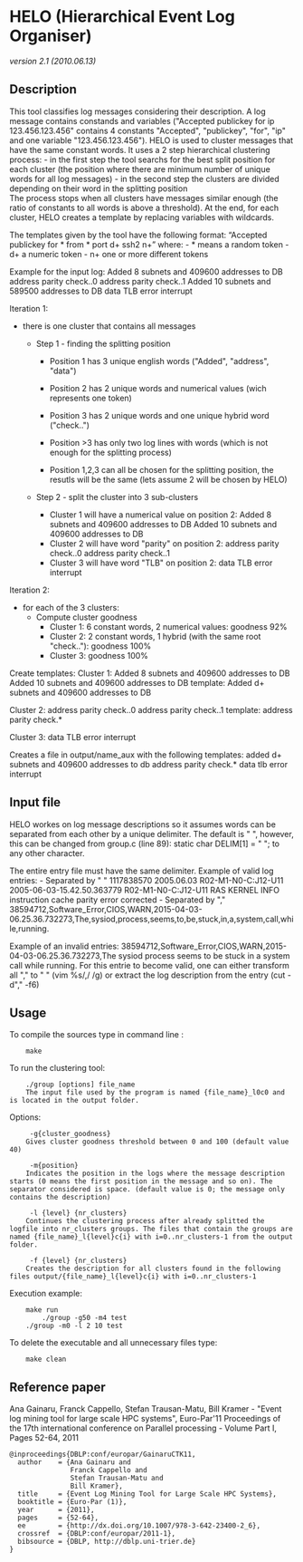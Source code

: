 # HELO (Hierarchical Event Log Organiser) 

*version 2.1 (2010.06.13)*

## Description

This tool classifies log messages considering their description. A log message contains constands and variables ("Accepted publickey for ip 123.456.123.456" contains 4 constants "Accepted", "publickey", "for", "ip" and one variable "123.456.123.456"). HELO is used to cluster messages that have the same constant words. 
It uses a 2 step hierarchical clustering process: 
	- in the first step the tool searchs for the best split position for each cluster (the position where there are minimum number of unique words for all log messages)
	- in the second step the clusters are divided depending on their word in the splitting position  
The process stops when all clusters have messages similar enough (the ratio of constants to all words is above a threshold). 
At the end, for each cluster, HELO creates a template by replacing variables with wildcards.

The templates given by the tool have the following format: “Accepted publickey for * from * port d+ ssh2 n+” where: 
	- * means a random token 
	- d+ a numeric token 
	- n+ one or more different tokens

Example for the input log:
Added 8 subnets and 409600 addresses to DB
address parity check..0
address parity check..1
Added 10 subnets and 589500 addresses to DB
data TLB error interrupt

Iteration 1:
- there is one cluster that contains all messages
	- Step 1 - finding the splitting position
		- Position 1 has 3 unique english words ("Added", "address", "data")
		- Position 2 has 2 unique words and numerical values (wich represents one token)
		- Position 3 has 2 unique words and one unique hybrid word ("check..")
		- Position >3 has only two log lines with words (which is not enough for the splitting process)

		- Position 1,2,3 can all be chosen for the splitting position, the resutls will be the same (lets assume 2 will be chosen by HELO)	

	- Step 2 - split the cluster into 3 sub-clusters
		- Cluster 1 will have a numerical value on position 2:
			Added 8 subnets and 409600 addresses to DB
			Added 10 subnets and 409600 addresses to DB
		- Cluster 2 will have word "parity" on position 2:
			address parity check..0
			address parity check..1
		- Cluster 3 will have word "TLB" on position 2:
			data TLB error interrupt

Iteration 2:
- for each of the 3 clusters:
	- Compute cluster goodness
		- Cluster 1: 6 constant words, 2 numerical values: goodness 92%
		- Cluster 2: 2 constant words, 1 hybrid (with the same root "check.."): goodness 100%
		- Cluster 3: goodness 100%

Create templates:
Cluster 1:
	Added 8 subnets and 409600 addresses to DB
	Added 10 subnets and 409600 addresses to DB
	template:
	Added d+ subnets and 409600 addresses to DB

Cluster 2:
	address parity check..0
	address parity check..1
	template:
	address parity check.*

Cluster 3:
	data TLB error interrupt

Creates a file in output/name_aux with the following templates:
added d+ subnets and 409600 addresses to db
address parity check.*
data tlb error interrupt

## Input file

HELO workes on log message descriptions so it assumes words can be separated from each other by a unique delimiter. The default is " ", however, this can be changed from group.c (line 89):
static char DELIM[1] = " ";
to any other character. 

The entire entry file must have the same delimiter. Example of valid log entries:
	- Separated by " "
	1117838570 2005.06.03 R02-M1-N0-C:J12-U11 2005-06-03-15.42.50.363779 R02-M1-N0-C:J12-U11 RAS KERNEL INFO instruction cache parity error corrected
	- Separated by "," 
	38594712,Software_Error,CIOS,WARN,2015-04-03-06.25.36.732273,The,sysiod,process,seems,to,be,stuck,in,a,system,call,while,running.

Example of an invalid entries:
38594712,Software_Error,CIOS,WARN,2015-04-03-06.25.36.732273,The sysiod process seems to be stuck in a system call while running.
For this entrie to become valid, one can either transform all "," to " " (vim %s/,/ /g) or extract the log description from the entry (cut -d"," -f6)

## Usage

To compile the sources type in command line :
```
	make
```
To run the clustering tool:
```
	./group [options] file_name
	The input file used by the program is named {file_name}_l0c0 and is located in the output folder.
```
Options:
```
	 -g{cluster_goodness} 
	Gives cluster goodness threshold between 0 and 100 (default value 40)

	 -m{position}
	Indicates the position in the logs where the message description starts (0 means the first position in the message and so on). The separator considered is space. (default value is 0; the message only contains the description)

	 -l {level} {nr_clusters}
	Continues the clustering process after already splitted the logfile into nr_clusters groups. The files that contain the groups are named {file_name}_l{level}c{i} with i=0..nr_clusters-1 from the output folder.

	 -f {level} {nr_clusters}
	Creates the description for all clusters found in the following files output/{file_name}_l{level}c{i} with i=0..nr_clusters-1
```
Execution example:
```	
	make run
        ./group -g50 -m4 test 
	./group -m0 -l 2 10 test

```
To delete the executable and all unnecessary files type:
```
	make clean
```

## Reference paper

Ana Gainaru, Franck Cappello, Stefan Trausan-Matu, Bill Kramer - "Event log mining tool for large scale HPC systems", Euro-Par'11 Proceedings of the 17th international conference on Parallel processing - Volume Part I, Pages 52-64, 2011

```
@inproceedings{DBLP:conf/europar/GainaruCTK11,
  author    = {Ana Gainaru and
               Franck Cappello and
               Stefan Trausan-Matu and
               Bill Kramer},
  title     = {Event Log Mining Tool for Large Scale HPC Systems},
  booktitle = {Euro-Par (1)},
  year      = {2011},
  pages     = {52-64},
  ee        = {http://dx.doi.org/10.1007/978-3-642-23400-2_6},
  crossref  = {DBLP:conf/europar/2011-1},
  bibsource = {DBLP, http://dblp.uni-trier.de}
}
```
